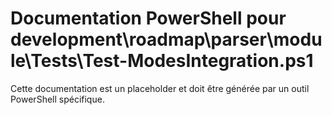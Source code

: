# Documentation PowerShell pour development\roadmap\parser\module\Tests\Test-ModesIntegration.ps1

Cette documentation est un placeholder et doit être générée par un outil PowerShell spécifique.
